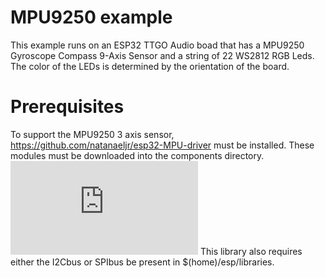 # MPU9250 example

This example runs on an ESP32 TTGO Audio boad that has a MPU9250 Gyroscope Compass 9-Axis Sensor and a string of 22 WS2812 RGB Leds. The color of the LEDs is determined by the orientation of the board.

# Prerequisites
To support the MPU9250 3 axis sensor, https://github.com/natanaeljr/esp32-MPU-driver  must be installed. These modules must be downloaded into the components directory. ![MPU driver API](https://natanaeljr.github.io/esp32-MPU-driver/html/index.html) This library also requires either the I2Cbus or SPIbus be present in $(home)/esp/libraries.
